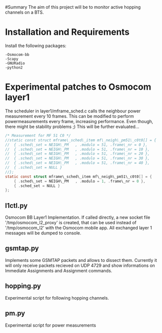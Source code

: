 #Summary
The aim of this project will be to monitor active hopping channels on a BTS.


# Installation and Requirements
Install the following packages:

    -Osmocom-bb
    -Scapy
    -GNURadio
    -python2

# Experimental patches to Osmocom layer1
The scheduler in layer1/mframe\_sched.c calls the neighbour power measurement every 10 frames.
This can be modified to perform powermeasurements every frame, increasing performance.
Even though, there might be stability problems ;)
This will be further evaluated...


```c
/* Measurement for MF 51 C0 */
//static const struct mframe\_sched\_item mf\_neigh\_pm51\_c0t0[] = {
//  { .sched\_set = NEIGH\_PM   , .modulo = 51, .frame\_nr = 0 },
//  { .sched\_set = NEIGH\_PM   , .modulo = 51, .frame\_nr = 10 },
//  { .sched\_set = NEIGH\_PM   , .modulo = 51, .frame\_nr = 20 },
//  { .sched\_set = NEIGH\_PM   , .modulo = 51, .frame\_nr = 30 },
//  { .sched\_set = NEIGH\_PM   , .modulo = 51, .frame\_nr = 40 },
//  { .sched\_set = NULL }
//};
static const struct mframe\_sched\_item mf\_neigh\_pm51\_c0t0[] = {
    { .sched\_set = NEIGH\_PM   , .modulo = 1, .frame\_nr = 0 },
    { .sched_set = NULL }
};
```



## l1ctl.py
Osmocom BB Layer1 Implementation.
If called directly, a new socket file '/tmp/osmocom\_l2\_proxy' is created, that can be used instead of '/tmp/osmocom\_l2' with the Osmocom mobile app.
All exchanged layer 1 messages will be dumped to console.


## gsmtap.py
Implements some GSMTAP packets and allows to dissect them.
Currently it will only receive packets recieved on UDP 4729 and show informations on Immediate Assignments and Assignment commands.

## hopping.py
Experimental script for following hopping channels.

## pm.py
Experimental script for power measurements
